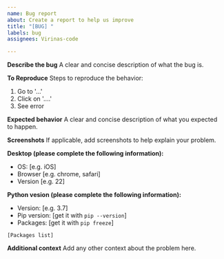 ```yaml
---
name: Bug report
about: Create a report to help us improve
title: "[BUG] "
labels: bug
assignees: Virinas-code

---
```


**Describe the bug**
A clear and concise description of what the bug is.

**To Reproduce**
Steps to reproduce the behavior:
1. Go to '...'
2. Click on '....'
3. See error

**Expected behavior**
A clear and concise description of what you expected to happen.

**Screenshots**
If applicable, add screenshots to help explain your problem.

**Desktop (please complete the following information):**
 - OS: [e.g. iOS]
 - Browser [e.g. chrome, safari]
 - Version [e.g. 22]

**Python vesion (please complete the following information):**
 - Version: [e.g. 3.7]
 - Pip version: [get it with `pip --version`]
 - Packages: [get it with `pip freeze`]
```
[Packages list]
```

**Additional context**
Add any other context about the problem here.
